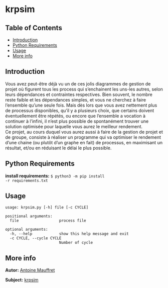 # krpsim
## Table of Contents
* [Introduction](#introduction)
* [Python Requirements](#python-requirements)
* [Usage](#usage)
* [More info](#more-info)
  
## Introduction
Vous avez peut-être déjà vu un de ces jolis diagrammes de gestion de projet où figurent 
tous les process qui s’enchainent les uns-les autres, selon leurs dépendances et contraintes 
respectives. Bien souvent, le nombre reste faible et les dépendances simples, et vous ne 
cherchez à faire l’ensemble qu’une seule fois. Mais dès lors que vous avez nettement plus 
de processus disponibles, qu’il y a plusieurs choix, que certains doivent éventuellement 
être répétés, ou encore que l’ensemble a vocation à continuer à l’infini, il n’est plus 
possible de spontanément trouver une solution optimisée pour laquelle vous aurez le meilleur 
rendement.  
Ce projet, au cours duquel vous aurez aussi à faire de la gestion de projet et de groupe, 
consiste à réaliser un programme qui va optimiser le rendement d’une chaine (ou plutôt 
d’un graphe en fait) de processus, en maximisant un résultat, et/ou en réduisant le délai 
le plus possible.  
  
## Python Requirements
**install requirements:** <code>$ python3 -m pip install -r requirements.txt</code>  
  
## Usage
<pre><code>usage: krpsim.py [-h] file [-c CYCLE]

positional arguments:
  file                  process file

optional arguments:
  -h, --help            show this help message and exit
  -c CYCLE, --cycle CYCLE
                        Number of cycle</code></pre>  
  
## More info
**Autor:** [Antoine Mauffret](https://github.com/AntoineMau)  
  
**Subject:** [krpsim](https://cdn.intra.42.fr/pdf/pdf/57255/fr.subject.pdf)
